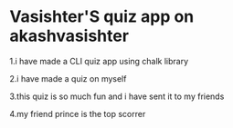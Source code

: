# Vasishter'S quiz app on akashvasishter

1.i have made a CLI quiz app using chalk library

2.i have made a quiz on myself

3.this quiz is so much fun and i have sent it to my friends

4.my friend prince is the top scorrer